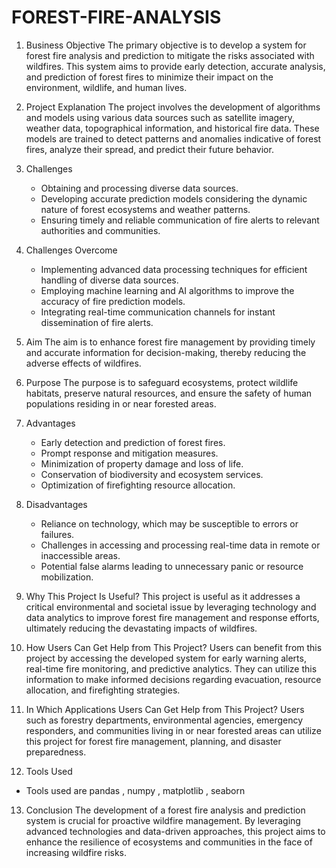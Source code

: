 # FOREST-FIRE-ANALYSIS

1. Business Objective
   The primary objective is to develop a system for forest fire analysis and prediction to mitigate the risks associated with wildfires. This system aims to provide early detection, accurate analysis, and prediction of forest fires to minimize their impact on the environment, wildlife, and human lives.

2. Project Explanation
   The project involves the development of algorithms and models using various data sources such as satellite imagery, weather data, topographical information, and historical fire data. These models are trained to detect patterns and anomalies indicative of forest fires, analyze their spread, and predict their future behavior.

3. Challenges
   - Obtaining and processing diverse data sources.
   - Developing accurate prediction models considering the dynamic nature of forest ecosystems and weather patterns.
   - Ensuring timely and reliable communication of fire alerts to relevant authorities and communities.

4. Challenges Overcome
   - Implementing advanced data processing techniques for efficient handling of diverse data sources.
   - Employing machine learning and AI algorithms to improve the accuracy of fire prediction models.
   - Integrating real-time communication channels for instant dissemination of fire alerts.

5. Aim
   The aim is to enhance forest fire management by providing timely and accurate information for decision-making, thereby reducing the adverse effects of wildfires.

6. Purpose
   The purpose is to safeguard ecosystems, protect wildlife habitats, preserve natural resources, and ensure the safety of human populations residing in or near forested areas.

7. Advantages
   - Early detection and prediction of forest fires.
   - Prompt response and mitigation measures.
   - Minimization of property damage and loss of life.
   - Conservation of biodiversity and ecosystem services.
   - Optimization of firefighting resource allocation.

8. Disadvantages
   - Reliance on technology, which may be susceptible to errors or failures.
   - Challenges in accessing and processing real-time data in remote or inaccessible areas.
   - Potential false alarms leading to unnecessary panic or resource mobilization.

9. Why This Project Is Useful?
   This project is useful as it addresses a critical environmental and societal issue by leveraging technology and data analytics to improve forest fire management and response efforts, ultimately reducing the devastating impacts of wildfires.

10. How Users Can Get Help from This Project?
    Users can benefit from this project by accessing the developed system for early warning alerts, real-time fire monitoring, and predictive analytics. They can utilize this information to make informed decisions regarding evacuation, resource allocation, and firefighting strategies.

11. In Which Applications Users Can Get Help from This Project?
    Users such as forestry departments, environmental agencies, emergency responders, and communities living in or near forested areas can utilize this project for forest fire management, planning, and disaster preparedness.

12. Tools Used
   - Tools used are pandas , numpy , matplotlib , seaborn 
13. Conclusion
    The development of a forest fire analysis and prediction system is crucial for proactive wildfire management. By leveraging advanced technologies and data-driven approaches, this project aims to enhance the resilience of ecosystems and communities in the face of increasing wildfire risks.
